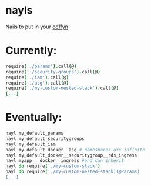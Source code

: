 # nayls
Nails to put in your [coffyn][]


# Currently:

```coffee
require('./params').call(@)
require('./security-groups').call(@)
require('./iam').call(@)
require('./asg').call(@)
require('./my-custom-nested-stack').call(@)
[...]

```

# Eventually: 

```coffee
nayl my_default_params
nayl my_default_securitygroups
nayl my_default_iam
nayl my_default_docker__asg # namespaces are infinite
nayl my_default_docker__securitygroup__rds_ingress
nayl myapp___docker__ingress #and can inherit
nayl do require('./my-custom-stack')
nayl do require('./my-custom-nested-stack)(@Params)
[...]
```


[coffyn]: https://github.com/yyolk/coffyn